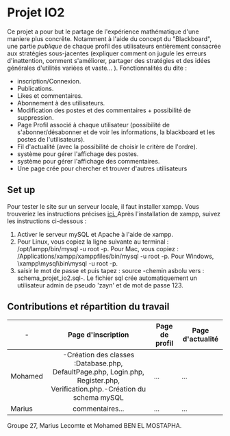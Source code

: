 # Projet IO2
Ce projet a pour but le partage de l'expérience mathématique d'une maniere plus concrête. Notamment à l'aide du concept du "Blackboard", une partie *publique* de chaque profil des utilisateurs entièrement consacrée aux stratégies sous-jacentes (expliquer comment on jugule les erreurs d'inattention, comment s'améliorer, partager des stratégies et des idées générales d'utilités variées et vaste... ). 
Fonctionnalités du dite :
- inscription/Connexion.
- Publications.
- Likes et commentaires.
- Abonnement à des utilisateurs.
- Modification des postes et des commentaires + possibilité de suppression.
- Page Profil associé à chaque utilisateur (possibilité de s'abonner/désabonner et de voir les informations, la blackboard et les postes de l'utilisateurs).
- Fil d'actualité (avec la possibilité de choisir le critère de l'ordre).
- système pour gérer l'affichage des postes.
- système pour gérer l'affichage des commentaires.
- Une page crée pour chercher et trouver d'autres utilisateurs
## Set up
Pour tester le site sur un serveur locale, il faut installer xampp. 
Vous trouveriez les instructions précises [içi. ](https://drive.google.com/file/d/1pUH2w41q2nd7mExbjuDU9Ha8weh5dxPh/view?usp=sharing)
Après l'installation de xampp, suivez les instructions ci-dessous :
1. Activer le serveur mySQL et Apache à l'aide de xampp.
2. Pour Linux, vous copiez la ligne suivante au terminal : /opt/lampp/bin/mysql -u root -p. 
Pour Mac, vous copiez : /Applications/xampp/xamppfiles/bin/mysql -u root -p.
Pour Windows, \xampp\mysql\bin\mysql -u root -p.
3. saisir le mot de passe et puis tapez : source -chemin asbolu vers : schema_projet_io2.sql-.
Le fichier sql crée automatiquement un utilisateur admin de pseudo 'zayn' et de mot de passe 123.
## Contributions et répartition du travail
|      -      | Page d'inscription            | Page de profil | Page d'actualité |
| ----------- |:----------------------------: | -------------- | ---------------- |
| Mohamed     | -Création des classes :Database.php, DefaultPage.php, Login.php, Register.php, Verification.php.-Création du schema mySQL       | ...            | ...              |                          
| Marius      | commentaires...               | ...            | ...              | 

Groupe 27, Marius Lecomte et Mohamed BEN EL MOSTAPHA.

